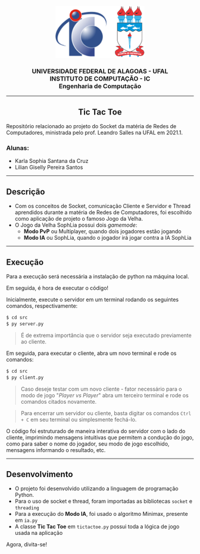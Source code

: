 <p align="center">
  <img src= logo.png />
</p>

<h3 align="center">UNIVERSIDADE FEDERAL DE ALAGOAS - UFAL <br /> INSTITUTO DE COMPUTAÇÃO - IC <br /> Engenharia de Computação</h3 >

---

<h2 align= "center"> Tic Tac Toe </h3>

Repositório relacionado ao projeto do Socket da matéria de Redes de Computadores, ministrada pelo prof. Leandro Salles na UFAL em 2021.1.

### Alunas:

- Karla Sophia Santana da Cruz
- Lilian Giselly Pereira Santos

---

## Descrição

- Com os conceitos de Socket, comunicação Cliente e Servidor e Thread aprendidos durante a matéria de Redes de Computadores, foi escolhido como aplicação de projeto o famoso Jogo da Velha.
- O Jogo da Velha SophLia possui dois _gamemode_:
  - **Modo PvP** ou Multiplayer, quando dois jogadores estão jogando
  - **Modo IA** ou SophLia, quando o jogador irá jogar contra a IA SophLia

---

## Execução

Para a execução será necessária a instalação de python na máquina local.

Em seguida, é hora de executar o código!

Inicialmente, execute o servidor em um terminal rodando os seguintes comandos, respectivamente:

```bash
$ cd src
$ py server.py
```

> É de extrema importância que o servidor seja executado previamente ao cliente.

Em seguida, para executar o cliente, abra um novo terminal e rode os comandos:

```bash
$ cd src
$ py client.py
```

> Caso deseje testar com um novo cliente - fator necessário para o modo de jogo "_Player vs Player_" abra um terceiro terminal e rode os comandos citados novamente.

> Para encerrar um servidor ou cliente, basta digitar os comandos `Ctrl + C` em seu terminal ou simplesmente fechá-lo.

O código foi estruturado de maneira interativa do servidor com o lado do cliente, imprimindo mensagens intuitivas que permitem a condução do jogo, como para saber o nome do jogador, seu modo de jogo escolhido, mensagens informando o resultado, etc.

---

## Desenvolvimento

- O projeto foi desenvolvido utilizando a linguagem de programação Python.
- Para o uso de socket e thread, foram importadas as bibliotecas <code>socket</code> e <code>threading</code>
- Para a execução do **Modo IA**, foi usado o algoritmo Minimax, presente em <code>ia.py</code>
- A classe **Tic Tac Toe** em <code>tictactoe.py</code> possui toda a lógica de jogo usada na aplicação

Agora, divita-se!
